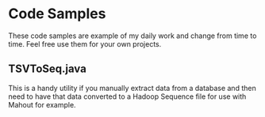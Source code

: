 Code Samples
============
These code samples are example of my daily work and change from time to time.
Feel free use them for your own projects.

TSVToSeq.java
-------------
This is a handy utility if you manually extract data from a database and then need to have that data converted to a Hadoop Sequence file for use with Mahout for example.


